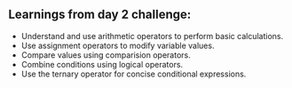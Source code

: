 Learnings from day 2 challenge:
------------------------------------------------------------------------
- Understand and use arithmetic operators to perform basic calculations.
- Use assignment operators to modify variable values.
- Compare values using comparision operators.
- Combine conditions using logical operators.
- Use the ternary operator for concise conditional expressions.